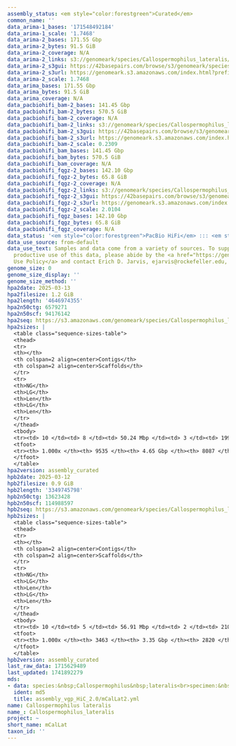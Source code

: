 ```yaml
---
assembly_status: <em style="color:forestgreen">Curated</em>
common_name: ''
data_arima-1_bases: '171548492184'
data_arima-1_scale: '1.7468'
data_arima-2_bases: 171.55 Gbp
data_arima-2_bytes: 91.5 GiB
data_arima-2_coverage: N/A
data_arima-2_links: s3://genomeark/species/Callospermophilus_lateralis/mCalLat2/genomic_data/arima/<br>
data_arima-2_s3gui: https://42basepairs.com/browse/s3/genomeark/species/Callospermophilus_lateralis/mCalLat2/genomic_data/arima/
data_arima-2_s3url: https://genomeark.s3.amazonaws.com/index.html?prefix=species/Callospermophilus_lateralis/mCalLat2/genomic_data/arima/
data_arima-2_scale: 1.7468
data_arima_bases: 171.55 Gbp
data_arima_bytes: 91.5 GiB
data_arima_coverage: N/A
data_pacbiohifi_bam-2_bases: 141.45 Gbp
data_pacbiohifi_bam-2_bytes: 570.5 GiB
data_pacbiohifi_bam-2_coverage: N/A
data_pacbiohifi_bam-2_links: s3://genomeark/species/Callospermophilus_lateralis/mCalLat2/genomic_data/pacbio_hifi/<br>
data_pacbiohifi_bam-2_s3gui: https://42basepairs.com/browse/s3/genomeark/species/Callospermophilus_lateralis/mCalLat2/genomic_data/pacbio_hifi/
data_pacbiohifi_bam-2_s3url: https://genomeark.s3.amazonaws.com/index.html?prefix=species/Callospermophilus_lateralis/mCalLat2/genomic_data/pacbio_hifi/
data_pacbiohifi_bam-2_scale: 0.2309
data_pacbiohifi_bam_bases: 141.45 Gbp
data_pacbiohifi_bam_bytes: 570.5 GiB
data_pacbiohifi_bam_coverage: N/A
data_pacbiohifi_fqgz-2_bases: 142.10 Gbp
data_pacbiohifi_fqgz-2_bytes: 65.8 GiB
data_pacbiohifi_fqgz-2_coverage: N/A
data_pacbiohifi_fqgz-2_links: s3://genomeark/species/Callospermophilus_lateralis/mCalLat2/genomic_data/pacbio_hifi/<br>
data_pacbiohifi_fqgz-2_s3gui: https://42basepairs.com/browse/s3/genomeark/species/Callospermophilus_lateralis/mCalLat2/genomic_data/pacbio_hifi/
data_pacbiohifi_fqgz-2_s3url: https://genomeark.s3.amazonaws.com/index.html?prefix=species/Callospermophilus_lateralis/mCalLat2/genomic_data/pacbio_hifi/
data_pacbiohifi_fqgz-2_scale: 2.0104
data_pacbiohifi_fqgz_bases: 142.10 Gbp
data_pacbiohifi_fqgz_bytes: 65.8 GiB
data_pacbiohifi_fqgz_coverage: N/A
data_status: '<em style="color:forestgreen">PacBio HiFi</em> ::: <em style="color:forestgreen">Arima</em>'
data_use_source: from-default
data_use_text: Samples and data come from a variety of sources. To support fair and
  productive use of this data, please abide by the <a href="https://genome10k.soe.ucsc.edu/data-use-policies/">Data
  Use Policy</a> and contact Erich D. Jarvis, ejarvis@rockefeller.edu, with any questions.
genome_size: 0
genome_size_display: ''
genome_size_method: ''
hpa2date: 2025-03-13
hpa2filesize: 1.2 GiB
hpa2length: '4646974355'
hpa2n50ctg: 6579271
hpa2n50scf: 94176142
hpa2seq: https://s3.amazonaws.com/genomeark/species/Callospermophilus_lateralis/mCalLat2/assembly_curated/mCalLat2.hap1.cur.20250313.fasta.gz
hpa2sizes: |
  <table class="sequence-sizes-table">
  <thead>
  <tr>
  <th></th>
  <th colspan=2 align=center>Contigs</th>
  <th colspan=2 align=center>Scaffolds</th>
  </tr>
  <tr>
  <th>NG</th>
  <th>LG</th>
  <th>Len</th>
  <th>LG</th>
  <th>Len</th>
  </tr>
  </thead>
  <tbody>
  <tr><td> 10 </td><td> 8 </td><td> 50.24 Mbp </td><td> 3 </td><td> 199.23 Mbp </td></tr><tr><td> 20 </td><td> 20 </td><td> 31.23 Mbp </td><td> 5 </td><td> 165.49 Mbp </td></tr><tr><td> 30 </td><td> 37 </td><td> 21.07 Mbp </td><td> 8 </td><td> 140.20 Mbp </td></tr><tr><td> 40 </td><td> 66 </td><td> 13.05 Mbp </td><td> 12 </td><td> 122.73 Mbp </td></tr><tr style="background-color:#cccccc;"><td> 50 </td><td> 118 </td><td style="background-color:#88ff88;"> 6.58 Mbp </td><td> 16 </td><td style="background-color:#88ff88;"> 94.18 Mbp </td></tr><tr><td> 60 </td><td> 220 </td><td> 3.15 Mbp </td><td> 32 </td><td> 9.70 Mbp </td></tr><tr><td> 70 </td><td> 451 </td><td> 1.40 Mbp </td><td> 158 </td><td> 1.99 Mbp </td></tr><tr><td> 80 </td><td> 927 </td><td> 0.70 Mbp </td><td> 547 </td><td> 0.81 Mbp </td></tr><tr><td> 90 </td><td> 2026 </td><td> 236.00 Kbp </td><td> 1502 </td><td> 279.59 Kbp </td></tr><tr><td> 100 </td><td> 9535 </td><td> 1  bp </td><td> 8087 </td><td> 7.43 Kbp </td></tr></tbody>
  <tfoot>
  <tr><th> 1.000x </th><th> 9535 </th><th> 4.65 Gbp </th><th> 8087 </th><th> 4.65 Gbp </th></tr>
  </tfoot>
  </table>
hpa2version: assembly_curated
hpb2date: 2025-03-12
hpb2filesize: 0.9 GiB
hpb2length: '3349745798'
hpb2n50ctg: 13623428
hpb2n50scf: 114988597
hpb2seq: https://s3.amazonaws.com/genomeark/species/Callospermophilus_lateralis/mCalLat2/assembly_curated/mCalLat2.hap2.cur.20250312.fasta.gz
hpb2sizes: |
  <table class="sequence-sizes-table">
  <thead>
  <tr>
  <th></th>
  <th colspan=2 align=center>Contigs</th>
  <th colspan=2 align=center>Scaffolds</th>
  </tr>
  <tr>
  <th>NG</th>
  <th>LG</th>
  <th>Len</th>
  <th>LG</th>
  <th>Len</th>
  </tr>
  </thead>
  <tbody>
  <tr><td> 10 </td><td> 5 </td><td> 56.91 Mbp </td><td> 2 </td><td> 210.63 Mbp </td></tr><tr><td> 20 </td><td> 12 </td><td> 44.78 Mbp </td><td> 4 </td><td> 177.37 Mbp </td></tr><tr><td> 30 </td><td> 22 </td><td> 28.99 Mbp </td><td> 6 </td><td> 160.47 Mbp </td></tr><tr><td> 40 </td><td> 35 </td><td> 23.23 Mbp </td><td> 8 </td><td> 136.69 Mbp </td></tr><tr style="background-color:#cccccc;"><td> 50 </td><td> 53 </td><td style="background-color:#88ff88;"> 13.62 Mbp </td><td> 11 </td><td style="background-color:#88ff88;"> 114.99 Mbp </td></tr><tr><td> 60 </td><td> 86 </td><td> 7.85 Mbp </td><td> 14 </td><td> 93.29 Mbp </td></tr><tr><td> 70 </td><td> 151 </td><td> 3.54 Mbp </td><td> 18 </td><td> 63.63 Mbp </td></tr><tr><td> 80 </td><td> 302 </td><td> 1.42 Mbp </td><td> 54 </td><td> 3.38 Mbp </td></tr><tr><td> 90 </td><td> 755 </td><td> 421.16 Kbp </td><td> 349 </td><td> 0.54 Mbp </td></tr><tr><td> 100 </td><td> 3463 </td><td> 3.72 Kbp </td><td> 2820 </td><td> 3.72 Kbp </td></tr></tbody>
  <tfoot>
  <tr><th> 1.000x </th><th> 3463 </th><th> 3.35 Gbp </th><th> 2820 </th><th> 3.35 Gbp </th></tr>
  </tfoot>
  </table>
hpb2version: assembly_curated
last_raw_data: 1715629489
last_updated: 1741892279
mds:
- data: species:&nbsp;Callospermophilus&nbsp;lateralis<br>specimen:&nbsp;mCalLat2<br>projects:&nbsp;<br>&nbsp;&nbsp;-&nbsp;vgp<br>assembled_by_group:&nbsp;Rockefeller<br>data_location:&nbsp;S3<br>release_to:&nbsp;S3<br>combine_for_curation:&nbsp;true<br>hap1:&nbsp;s3://genomeark/species/Callospermophilus_lateralis/mCalLat2/assembly_vgp_HiC_2.0/mCalLat2.HiC.hap1.20240513.fasta.gz<br>hap2:&nbsp;s3://genomeark/species/Callospermophilus_lateralis/mCalLat2/assembly_vgp_HiC_2.0/mCalLat2.HiC.hap2.20240513.fasta.gz<br>pretext_hap1:&nbsp;s3://genomeark/species/Callospermophilus_lateralis/mCalLat2/assembly_vgp_HiC_2.0/evaluation/hap1/pretext/mCalLat2_hap1_s2.pretext<br>pretext_hap2:&nbsp;s3://genomeark/species/Callospermophilus_lateralis/mCalLat2/assembly_vgp_HiC_2.0/evaluation/hap2/pretext/mCalLat2_hap2_s2.pretext<br>kmer_spectra_img:&nbsp;s3://genomeark/species/Callospermophilus_lateralis/mCalLat2/assembly_vgp_HiC_2.0/evaluation/merqury/mCalLat2_png/<br>pacbio_read_dir:&nbsp;s3://genomeark/species/Callospermophilus_lateralis/mCalLat2/genomic_data/pacbio_hifi/<br>pacbio_read_type:&nbsp;hifi<br>hic_read_dir:&nbsp;s3://genomeark/species/Callospermophilus_lateralis/mCalLat2/genomic_data/arima/<br>pipeline:&nbsp;<br>&nbsp;&nbsp;-&nbsp;hifiasm&nbsp;(0.19.8+galaxy0)<br>&nbsp;&nbsp;-&nbsp;purge_dups&nbsp;(1.2.6+galaxy0)<br>&nbsp;&nbsp;-&nbsp;yahs&nbsp;(1.2a.2+galaxy1)<br>notes:&nbsp;This&nbsp;was&nbsp;a&nbsp;Hifiasm-HiC&nbsp;assembly&nbsp;of&nbsp;mCalLat2,&nbsp;resulting&nbsp;in&nbsp;two&nbsp;complete&nbsp;haplotypes.&nbsp;Hap1&nbsp;underwent&nbsp;purging.&nbsp;HiC&nbsp;scaffolding&nbsp;was&nbsp;performed&nbsp;with&nbsp;YaHS.&nbsp;&nbsp;The&nbsp;HiC&nbsp;prep&nbsp;kit&nbsp;used&nbsp;was&nbsp;Arima&nbsp;library&nbsp;prep.&nbsp;The&nbsp;HiC&nbsp;reads&nbsp;needed&nbsp;to&nbsp;have&nbsp;5&nbsp;bp&nbsp;trimmed&nbsp;from&nbsp;the&nbsp;5'&nbsp;end&nbsp;due&nbsp;to&nbsp;adapter&nbsp;left&nbsp;over&nbsp;from&nbsp;the&nbsp;Arima&nbsp;library&nbsp;prep&nbsp;kit.&nbsp;<br>
  ident: md5
  title: assembly_vgp_HiC_2.0/mCalLat2.yml
name: Callospermophilus lateralis
name_: Callospermophilus_lateralis
project: ~
short_name: mCalLat
taxon_id: ''
---
```

